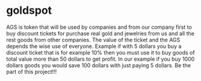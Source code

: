 # goldspot
AGS is token that will be used by companies and from our company first to buy discount tickets for purchase real gold and jewelries from us and all the rest goods from other companies. The value of the ticket and the AGS depends the wise use of everyone. Example if with 5 dollars you buy a discount ticket that is for example 10% then you must use it to buy goods of total value more than 50 dollars to get profit. In our example if you buy 1000 dollars goods you would save 100 dollars with just paying 5 dollars. Be the part of this project!!! 
